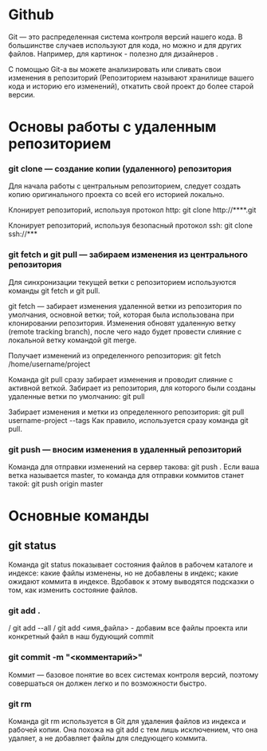 # Github 
Git — это распределенная система контроля версий нашего кода. В большинстве случаев используют для кода, но можно и для других файлов. Например, для картинок - полезно для дизайнеров .

С помощью Git-a вы можете анализировать или сливать свои изменения в репозиторий (Репозиторием называют хранилище вашего кода и историю его изменений), откатить свой проект до более старой версии. 

# Основы работы с удаленным репозиторием
### git clone — создание копии (удаленного) репозитория
Для начала работы с центральным репозиторием, следует создать копию оригинального проекта со всей его историей локально.

Клонирует репозиторий, используя протокол http:
git clone http://****.git

Клонирует репозиторий, используя безопасный протокол ssh:
git clone ssh://***

### git fetch и git pull — забираем изменения из центрального репозитория
Для синхронизации текущей ветки с репозиторием используются команды git fetch и git pull.

git fetch — забирает изменения удаленной ветки из репозитория по умолчания, основной ветки; той, которая была использована при клонировании репозитория. Изменения обновят удаленную ветку (remote tracking branch), после чего надо будет провести слияние с локальной ветку командой git merge.

Получает изменений из определенного репозитория:
git fetch /home/username/project

Команда git pull сразу забирает изменения и проводит слияние с активной веткой. Забирает из репозитория, для которого были созданы удаленные ветки по умолчанию:
git pull

Забирает изменения и метки из определенного репозитория:
git pull username-project --tags
Как правило, используется сразу команда git pull.

### git push — вносим изменения в удаленный репозиторий
Команда для отправки изменений на сервер такова: git push <remote-name> <branch-name>. 
Если ваша ветка называется master, то команда для отправки коммитов станет такой:
git push origin master

# Основные команды
## git status
Команда git status показывает состояния файлов в рабочем каталоге и индексе: какие файлы изменены, но не добавлены в индекс; какие ожидают коммита в индексе. Вдобавок к этому выводятся подсказки о том, как изменить состояние файлов.

### git add .
/ git add --all / git add <имя_файла> - добавим все файлы проекта или конкретный файл в наш будующий commit

### git commit -m "<комментарий>"
Коммит — базовое понятие во всех системах контроля версий, поэтому совершаться он должен легко и по возможности быстро.

### git rm
Команда git rm используется в Git для удаления файлов из индекса и рабочей копии. Она похожа на git add с тем лишь исключением, что она удаляет, а не добавляет файлы для следующего коммита.


